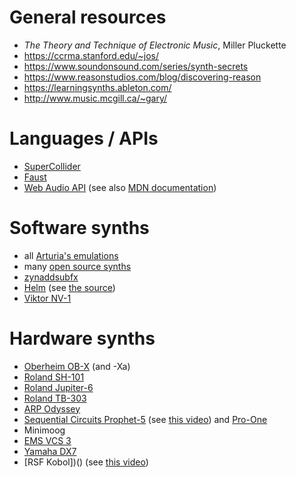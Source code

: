 General resources
=================

- _The Theory and Technique of Electronic Music_, Miller Pluckette
- https://ccrma.stanford.edu/~jos/
- https://www.soundonsound.com/series/synth-secrets
- https://www.reasonstudios.com/blog/discovering-reason
- https://learningsynths.ableton.com/
- http://www.music.mcgill.ca/~gary/

Languages / APIs
================

- [SuperCollider](https://supercollider.github.io/)
- [Faust](http://faust.grame.fr/)
- [Web Audio API](https://www.w3.org/TR/webaudio/) (see also [MDN
  documentation](https://developer.mozilla.org/en-US/docs/Web/API/Web_Audio_API))

Software synths
===============

- all [Arturia's emulations](https://en.wikipedia.org/wiki/Arturia)
- many [open source synths](https://zynthian.org/engines)
- [zynaddsubfx](https://zynaddsubfx.sourceforge.io/)
- [Helm](https://tytel.org/helm/) (see [the
  source](https://github.com/mtytel/helm))
- [Viktor NV-1](https://nicroto.github.io/viktor/)

Hardware synths
===============

- [Oberheim OB-X](https://en.wikipedia.org/wiki/Oberheim_OB-X) (and -Xa)
- [Roland SH-101](https://en.wikipedia.org/wiki/Roland_SH-101)
- [Roland Jupiter-6](https://en.wikipedia.org/wiki/Roland_Jupiter-6)
- [Roland TB-303](https://en.wikipedia.org/wiki/Roland_TB-303)
- [ARP Odyssey](https://en.wikipedia.org/wiki/ARP_Odyssey)
- [Sequential Circuits Prophet-5](https://en.wikipedia.org/wiki/Prophet-5) (see [this video](https://www.youtube.com/watch?v=SRWhrxpIqpU)) and [Pro-One](https://www.youtube.com/watch?v=GgSCZTckcqk)
- Minimoog
- [EMS VCS 3](https://en.wikipedia.org/wiki/EMS_VCS_3)
- [Yamaha DX7](https://en.wikipedia.org/wiki/Yamaha_DX7)
- [RSF Kobol])() (see [this video](https://www.youtube.com/watch?v=tHKt0-ihEow))
